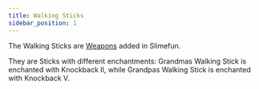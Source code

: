 ```yaml
---
title: Walking Sticks
sidebar_position: 1
---
```


The Walking Sticks are [Weapons](https://github.com/Slimefun/Slimefun4/wiki/Weapons) added in Slimefun.

They are Sticks with different enchantments: Grandmas Walking Stick is enchanted with Knockback II, while Grandpas Walking Stick is enchanted with Knockback V.

